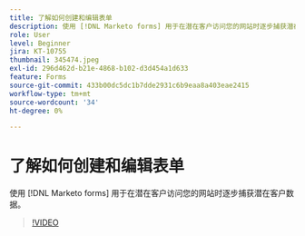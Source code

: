```yaml
---
title: 了解如何创建和编辑表单
description: 使用 [!DNL Marketo forms] 用于在潜在客户访问您的网站时逐步捕获潜在客户数据。
role: User
level: Beginner
jira: KT-10755
thumbnail: 345474.jpeg
exl-id: 296d462d-b21e-4868-b102-d3d454a1d633
feature: Forms
source-git-commit: 433b00dc5dc1b7dde2931c6b9eaa8a403eae2415
workflow-type: tm+mt
source-wordcount: '34'
ht-degree: 0%

---
```


# 了解如何创建和编辑表单

使用 [!DNL Marketo forms] 用于在潜在客户访问您的网站时逐步捕获潜在客户数据。

>[!VIDEO](https://video.tv.adobe.com/v/345474/?quality=12&learn=on)
